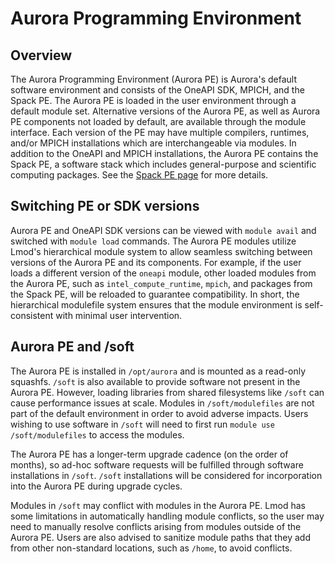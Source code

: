 # Aurora Programming Environment

## Overview

The Aurora Programming Environment (Aurora PE) is Aurora's default software environment and consists of the OneAPI SDK, MPICH, and the Spack PE. The Aurora PE is loaded in the user environment through a default module set. Alternative versions of the Aurora PE, as well as Aurora PE components not loaded by default, are available through the module interface. Each version of the PE may have multiple compilers, runtimes, and/or MPICH installations which are interchangeable via modules. In addition to the OneAPI and MPICH installations, the Aurora PE contains the Spack PE, a software stack which includes general-purpose and scientific computing packages. See the [Spack PE page](./applications-and-libraries/libraries/spack-pe.md) for more details.

## Switching PE or SDK versions

Aurora PE and OneAPI SDK versions can be viewed with `module avail` and switched with `module load` commands. The Aurora PE modules utilize Lmod's hierarchical module system to allow seamless switching between versions of the Aurora PE and its components. For example, if the user loads a different version of the `oneapi` module, other loaded modules from the Aurora PE, such as `intel_compute_runtime`, `mpich`, and packages from the Spack PE, will be reloaded to guarantee compatibility. In short, the hierarchical modulefile system ensures that the module environment is self-consistent with minimal user intervention.

## Aurora PE and /soft

The Aurora PE is installed in `/opt/aurora` and is mounted as a read-only squashfs. `/soft` is also available to provide software not present in the Aurora PE. However, loading libraries from shared filesystems like `/soft` can cause performance issues at scale. Modules in `/soft/modulefiles` are not part of the default environment in order to avoid adverse impacts. Users wishing to use software in `/soft` will need to first run `module use /soft/modulefiles` to access the modules.

The Aurora PE has a longer-term upgrade cadence (on the order of months), so ad-hoc software requests will be fulfilled through software installations in `/soft`. `/soft` installations will be considered for incorporation into the Aurora PE during upgrade cycles.

Modules in `/soft` may conflict with modules in the Aurora PE. Lmod has some limitations in automatically handling module conflicts, so the user may need to manually resolve conflicts arising from modules outside of the Aurora PE. Users are also advised to sanitize module paths that they add from other non-standard locations, such as `/home`, to avoid conflicts.
